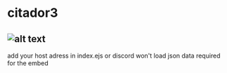 # citador3


![alt text](https://i.imgur.com/arvg81O.png)
--

add your host adress in index.ejs or discord won't load json data required for the embed
 
